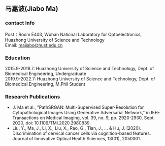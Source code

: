 ## 马嘉波(Jiabo Ma)



### contact Info
Post：Room E403, Wuhan National Laboratory for Optoelectronics, Huazhong University of Science and Technology  
Email: majiabo@hust.edu.cn

### Education
2015.9-2019.7:  Huazhong University of Science and Technology, Dept. of Biomedical Engineering, Undergraduate  
2019.9-2022.7:  Huazhong University of Science and Technology, Dept. of Biomedical Engineering, M.Phil Student  

### Research Publications
- J. Ma et al., "PathSRGAN: Multi-Supervised Super-Resolution for Cytopathological Images Using Generative Adversarial Network," in IEEE Transactions on Medical Imaging, vol. 39, no. 9, pp. 2920-2930, Sept. 2020, doi: 10.1109/TMI.2020.2980839. 
- Liu, Y., Ma, J., Li, X., Liu, X., Rao, G., Tian, J., ... & Hu, J. (2020). Discrimination of cervical cancer cells via cognition-based features. Journal of Innovative Optical Health Sciences, 13(01), 2050001. 
